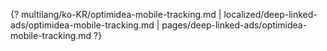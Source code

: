 {? multilang/ko-KR/optimidea-mobile-tracking.md | localized/deep-linked-ads/optimidea-mobile-tracking.md | pages/deep-linked-ads/optimidea-mobile-tracking.md ?}
